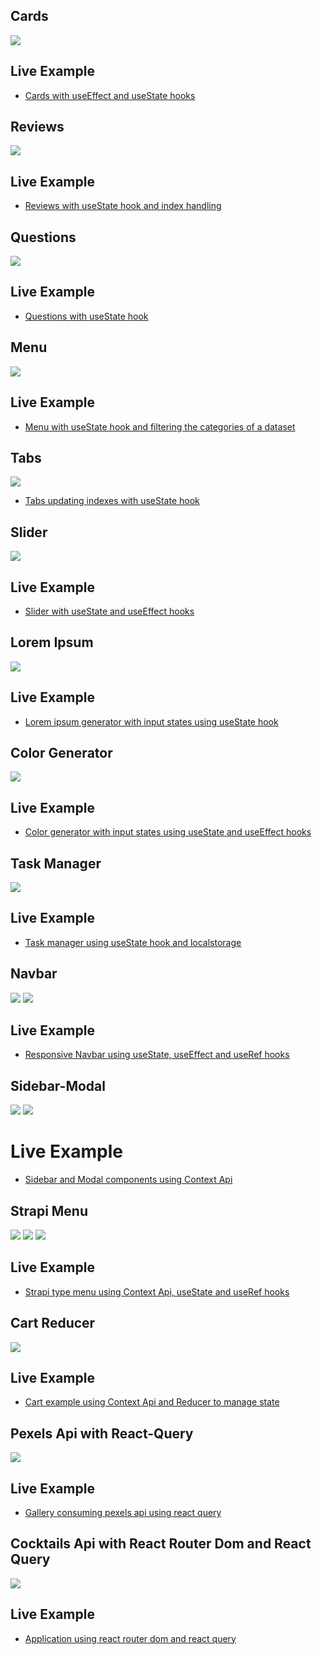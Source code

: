 ## Cards

![](./screenshots/cards.jpeg)

## Live Example

- [Cards with useEffect and useState hooks](https://beautiful-tiramisu-b20117.netlify.app/)

## Reviews

![](./screenshots/reviews.jpeg)

## Live Example

- [Reviews with useState hook and index handling](https://sage-crisp-b4c150.netlify.app/)

## Questions

![](./screenshots/questions.jpeg)

## Live Example

- [Questions with useState hook](https://calm-sunflower-94db63.netlify.app/)

## Menu

![](./screenshots/menu.jpeg)

## Live Example

- [Menu with useState hook and filtering the categories of a dataset](https://magnificent-sundae-57951c.netlify.app/)

## Tabs

![](./screenshots/tabs.jpeg)

- [Tabs updating indexes with useState hook](https://stellular-cobbler-1e47a7.netlify.app/)

## Slider

![](./screenshots/slider.jpeg)

## Live Example

- [Slider with useState and useEffect hooks](https://glowing-bubblegum-a992ff.netlify.app/)

## Lorem Ipsum

![](./screenshots/lorem-ipsum.jpeg)

## Live Example

- [Lorem ipsum generator with input states using useState hook](https://lustrous-gingersnap-a23de8.netlify.app/)

## Color Generator

![](./screenshots/color-generator.jpeg)

## Live Example

- [Color generator with input states using useState and useEffect hooks](https://golden-pasca-f1b1a8.netlify.app/)

## Task Manager

![](./screenshots/task-manager.jpeg)

## Live Example

- [Task manager using useState hook and localstorage](https://strong-druid-eb378d.netlify.app/)

## Navbar

![](./screenshots/navbar.jpeg)
![](./screenshots/navbar-1.jpeg)

## Live Example

- [Responsive Navbar using useState, useEffect and useRef hooks](https://comforting-faloodeh-6bd6c6.netlify.app/)

## Sidebar-Modal

![](./screenshots/sidebar-modal-1.jpeg)
![](./screenshots/sidebar-modal-2.jpeg)

# Live Example

- [Sidebar and Modal components using Context Api](https://graceful-pothos-48b1d5.netlify.app/)

## Strapi Menu

![](./screenshots//strapi_menu-1.jpeg)
![](./screenshots//strapi_menu-2.jpeg)
![](./screenshots//strapi_menu-3.jpeg)

## Live Example

- [Strapi type menu using Context Api, useState and useRef hooks](https://ornate-dragon-6c5bb2.netlify.app/)

## Cart Reducer

![](./screenshots/cart.jpeg)

## Live Example

- [Cart example using Context Api and Reducer to manage state](https://sunny-queijadas-9e66a2.netlify.app/)

## Pexels Api with React-Query

![](./screenshots/pexels.jpeg)

## Live Example

- [Gallery consuming pexels api using react query](https://sprightly-taffy-402a24.netlify.app/)

## Cocktails Api with React Router Dom and React Query

![](./screenshots/cocktail-api.jpeg)

## Live Example

- [Application using react router dom and react query](https://incredible-cuchufli-f6e6bd.netlify.app/)
